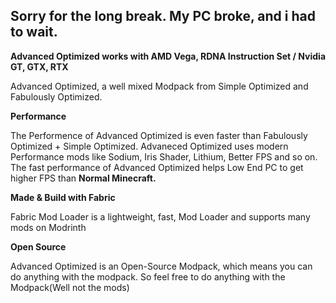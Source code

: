Sorry for the long break. My PC broke, and i had to wait.
-------
 
**Advanced Optimized works with AMD Vega, RDNA Instruction Set / Nvidia GT, GTX, RTX**

Advanced Optimized, a well mixed Modpack from Simple Optimized and Fabulously Optimized.

**Performance**

The Performence of Advanced Optimized is even faster than Fabulously Optimized + Simple Optimized. Advaneced Optimized uses modern Performance mods like Sodium, Iris Shader, Lithium, Better FPS and so on. The fast performance of Advanced Optimized helps Low End PC to get higher FPS than **Normal Minecraft.**

**Made & Build with Fabric**

Fabric Mod Loader is a lightweight, fast, Mod Loader and supports many mods on Modrinth 

**Open Source**

Advanced Optimized is an Open-Source Modpack, which means you can do anything with the modpack. So feel free to do anything with the Modpack(Well not the mods)
